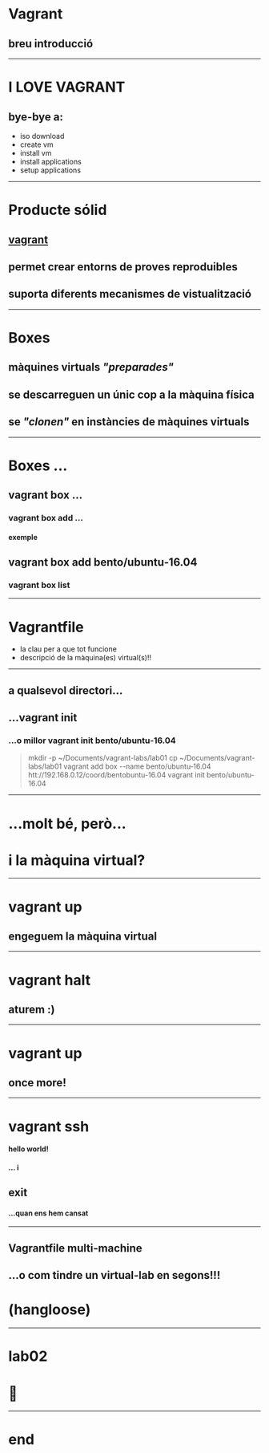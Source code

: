 # Vagrant

## breu introducció

---

# I LOVE VAGRANT

## bye-bye a:
- iso download
- create vm
- install vm
- install applications
- setup applications


---

# Producte sólid

## [vagrant](www.vagrantup.com)
## permet crear entorns de proves reproduibles
## suporta diferents mecanismes de vistualització

---

# Boxes

## màquines virtuals _"preparades"_
## se descarreguen un únic cop a la màquina física
## se _"clonen"_ en instàncies de màquines virtuals

---

# Boxes ...

## vagrant box ...

### vagrant box add ...

#### exemple
## vagrant box add bento/ubuntu&#x2011;16.04

### vagrant box list

---

# Vagrantfile

- la clau per a que tot funcione
- descripció de la màquina(es) virtual(s)!!

---

## a qualsevol directori...

## ...vagrant init 

### ...o millor vagrant init bento/ubuntu&#x2011;16.04


> mkdir -p ~/Documents/vagrant-labs/lab01
> cp ~/Documents/vagrant-labs/lab01
> vagrant add box  --name bento/ubuntu&#x2011;16.04  htt://192.168.0.12/coord/bentobuntu-16.04
> vagrant init bento/ubuntu-16.04

---

# ...molt bé, però...
# i la màquina virtual?

---

# vagrant up

## engeguem la màquina virtual

---

# vagrant halt   

## aturem :)

---

# vagrant up

## once more!

---

# vagrant ssh

#### hello world!

#### ... i 
## exit

#### ...quan ens hem cansat

---

## Vagrantfile multi-machine

## ...o com tindre un virtual-lab en segons!!!
# \(hangloose)

---

# lab02

# :metal:


---

# end

